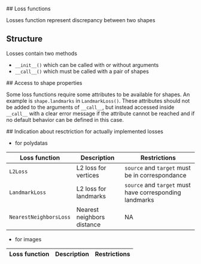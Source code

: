 ## Loss functions

Losses function represent discrepancy between two shapes

## Structure

Losses contain two methods

- `__init__()` which can be called with or without arguments
- `__call__()` which must be called with a pair of shapes

## Access to shape properties

Some loss functions require some attributes to be available for shapes. An example is `shape.landmarks` in `LandmarkLoss()`. These attributes should not be added to the arguments of `__call__`, but instead accessed inside `__call__` with a clear error message if the attribute cannot be reached and if no default behavior can be defined in this case.


## Indication about resctriction for actually implemented losses

- for polydatas

| Loss function          | Description                          | Restrictions                                            |
| ---------------------- | ------------------------------------ | ------------------------------------------------------- |
| `L2Loss`               | L2 loss for vertices                 | `source` and `target` must be in correspondance         |
| `LandmarkLoss`         | L2 loss for landmarks                | `source` and `target` must have corresponding landmarks |
| `NearestNeighborsLoss` | Nearest neighbors distance           | NA                                                      |

- for images

| Loss function          | Description                          | Restrictions                                            |
| ---------------------- | ------------------------------------ | ------------------------------------------------------- |
